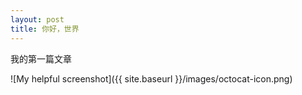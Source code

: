 ```yaml
---
layout: post
title: 你好，世界
---
```

<p></p>
<p>我的第一篇文章</p>
![My helpful screenshot]({{ site.baseurl }}/images/octocat-icon.png)